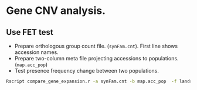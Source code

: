 # Gene CNV analysis.

## Use FET test
- Prepare orthologous group count file. (`synFam.cnt`). First line shows accession names.
- Prepare two-column meta file projecting accessions to populations. (`map.acc_pop`)
- Test presence frequency change between two populations.

```sh
Rscript compare_gene_expansion.r -a synFam.cnt -b map.acc_pop  -f landrace   -t cultivar  -o landrace_to_cultivar.CNV.tbl
```


